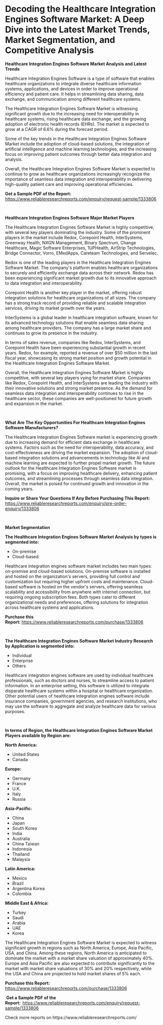 <p><h1>Decoding the Healthcare Integration Engines Software Market: A Deep Dive into the Latest Market Trends, Market Segmentation, and Competitive Analysis</h1></p><p><strong>Healthcare Integration Engines Software Market Analysis and Latest Trends</strong></p>
<p><p>Healthcare Integration Engines Software is a type of software that enables healthcare organizations to integrate diverse healthcare information systems, applications, and devices in order to improve operational efficiency and patient care. It helps in streamlining data sharing, data exchange, and communication among different healthcare systems.</p><p>The Healthcare Integration Engines Software Market is witnessing significant growth due to the increasing need for interoperability in healthcare systems, rising healthcare data exchange, and the growing adoption of electronic health records (EHRs). The market is expected to grow at a CAGR of 6.6% during the forecast period.</p><p>Some of the key trends in the Healthcare Integration Engines Software Market include the adoption of cloud-based solutions, the integration of artificial intelligence and machine learning technologies, and the increasing focus on improving patient outcomes through better data integration and analysis.</p><p>Overall, the Healthcare Integration Engines Software Market is expected to continue to grow as healthcare organizations increasingly recognize the importance of seamless data integration and interoperability in delivering high-quality patient care and improving operational efficiencies.</p></p>
<p><strong>Get a Sample PDF of the Report:&nbsp;</strong> <a href="https://www.reliableresearchreports.com/enquiry/request-sample/1333806">https://www.reliableresearchreports.com/enquiry/request-sample/1333806</a></p>
<p>&nbsp;</p>
<p><strong>Healthcare Integration Engines Software Major Market Players</strong></p>
<p><p>The Healthcare Integration Engines Software Market is highly competitive, with several key players dominating the industry. Some of the prominent players in the market include Redox, Corepoint Health, InterSystems, Greenway Health, NXGN Management, Binary Spectrum, Change Healthcare, Magic Software Enterprises, 1UPHealth, AirStrip Technologies, Bridge Connector, Vorro, EMedApps, Careteam Technologies, and Servelec.</p><p>Redox is one of the leading players in the Healthcare Integration Engines Software Market. The company's platform enables healthcare organizations to securely and efficiently exchange data across their network. Redox has been experiencing significant market growth due to its innovative approach to data integration and interoperability.</p><p>Corepoint Health is another key player in the market, offering robust integration solutions for healthcare organizations of all sizes. The company has a strong track record of providing reliable and scalable integration services, driving its market growth over the years.</p><p>InterSystems is a global leader in healthcare integration software, known for its advanced technology solutions that enable seamless data sharing among healthcare providers. The company has a large market share and continues to grow its presence in the industry.</p><p>In terms of sales revenue, companies like Redox, InterSystems, and Corepoint Health have been experiencing substantial growth in recent years. Redox, for example, reported a revenue of over $50 million in the last fiscal year, showcasing its strong market position and growth potential in the Healthcare Integration Engines Software Market.</p><p>Overall, the Healthcare Integration Engines Software Market is highly competitive, with several key players vying for market share. Companies like Redox, Corepoint Health, and InterSystems are leading the industry with their innovative solutions and strong market presence. As the demand for seamless data integration and interoperability continues to rise in the healthcare sector, these companies are well-positioned for future growth and expansion in the market.</p></p>
<p>&nbsp;</p>
<p><strong>What Are The Key Opportunities For Healthcare Integration Engines Software Manufacturers?</strong></p>
<p><p>The Healthcare Integration Engines Software market is experiencing growth due to increasing demand for efficient data exchange in healthcare systems. Factors such as the need for interoperability, data accuracy, and cost-effectiveness are driving the market expansion. The adoption of cloud-based integration solutions and advancements in technology like AI and machine learning are expected to further propel market growth. The future outlook for the Healthcare Integration Engines Software market is promising, with a focus on improving healthcare delivery, enhancing patient outcomes, and streamlining processes through seamless data integration. Overall, the market is poised for continued growth and innovation in the coming years.</p></p>
<p><strong>Inquire or Share Your Questions If Any Before Purchasing This Report:</strong> <a href="https://www.reliableresearchreports.com/enquiry/pre-order-enquiry/1333806">https://www.reliableresearchreports.com/enquiry/pre-order-enquiry/1333806</a></p>
<p>&nbsp;</p>
<p><strong>Market Segmentation</strong></p>
<p><strong>The Healthcare Integration Engines Software Market Analysis by types is segmented into:</strong></p>
<p><ul><li>On-premise</li><li>Cloud-based</li></ul></p>
<p><p>Healthcare integration engines software market includes two main types: on-premise and cloud-based solutions. On-premise software is installed and hosted on the organization's servers, providing full control and customization but requiring higher upfront costs and maintenance. Cloud-based software is hosted on the vendor's servers, offering seamless scalability and accessibility from anywhere with internet connection, but requiring ongoing subscription fees. Both types cater to different organizational needs and preferences, offering solutions for integration across healthcare systems and applications.</p></p>
<p><strong>Purchase this Report:&nbsp;</strong><a href="https://www.reliableresearchreports.com/purchase/1333806">https://www.reliableresearchreports.com/purchase/1333806</a></p>
<p>&nbsp;</p>
<p><strong>The Healthcare Integration Engines Software Market Industry Research by Application is segmented into:</strong></p>
<p><ul><li>Individual</li><li>Enterprise</li><li>Others</li></ul></p>
<p><p>Healthcare integration engines software are used by individual healthcare professionals, such as doctors and nurses, to streamline access to patient information. In an enterprise setting, this software is utilized to integrate disparate healthcare systems within a hospital or healthcare organization. Other potential users of healthcare integration engines software include insurance companies, government agencies, and research institutions, who may use the software to aggregate and analyze healthcare data for various purposes.</p></p>
<p>&nbsp;</p>
<p><strong>In terms of Region, the Healthcare Integration Engines Software Market Players available by Region are:</strong></p>
<p>
    <p> <strong> North America: </strong>
        <ul>
            <li>United States</li>
            <li>Canada</li>
        </ul>
        </p> 
    <p> <strong> Europe: </strong>
        <ul>
            <li>Germany</li>
            <li>France</li>
            <li>U.K.</li>
            <li>Italy</li>
            <li>Russia</li>
        </ul>
        </p> 
    <p> <strong> Asia-Pacific: </strong>
        <ul>
            <li>China</li>
            <li>Japan</li>
            <li>South Korea</li>
            <li>India</li>
            <li>Australia</li>
            <li>China Taiwan</li>
            <li>Indonesia</li>
            <li>Thailand</li>
            <li>Malaysia</li>
        </ul>
        </p> 
    <p> <strong> Latin America: </strong>
        <ul>
            <li>Mexico</li>
            <li>Brazil</li>
            <li>Argentina Korea</li>
            <li>Colombia</li>
        </ul>
        </p> 
    <p> <strong> Middle East & Africa: </strong>
        <ul>
            <li>Turkey</li>
            <li>Saudi</li>
            <li>Arabia</li>
            <li>UAE</li>
            <li>Korea</li>
        </ul>
    </p>
    </p>
<p><p>The Healthcare Integration Engines Software Market is expected to witness significant growth in regions such as North America, Europe, Asia Pacific, USA, and China. Among these regions, North America is anticipated to dominate the market with a market share valuation of approximately 40%. Europe and Asia Pacific are also expected to contribute significantly to the market with market share valuations of 30% and 20% respectively, while the USA and China are projected to hold market shares of 5% each.</p></p>
<p><strong>Purchase this Report: </strong><a href="https://www.reliableresearchreports.com/purchase/1333806">https://www.reliableresearchreports.com/purchase/1333806</a></p>
<p>&nbsp;<strong>Get a Sample PDF of the Report:&nbsp;&nbsp;</strong><a href="https://www.reliableresearchreports.com/enquiry/request-sample/1333806">https://www.reliableresearchreports.com/enquiry/request-sample/1333806</a></p>
<p><strong></strong></p>
<p>Check more reports on https://www.reliableresearchreports.com/</p>